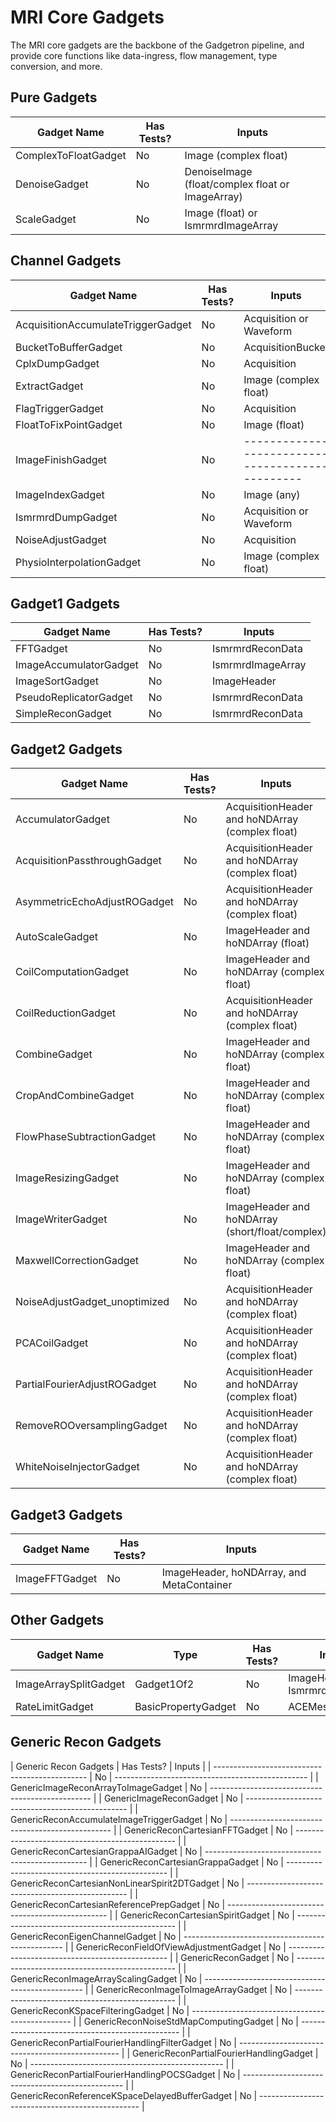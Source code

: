 # MRI Core Gadgets
The MRI core gadgets are the backbone of the Gadgetron pipeline, and provide core functions like data-ingress, flow management, type conversion, and more. 

## Pure Gadgets
| Gadget Name                         | Has Tests? | Inputs                                           |
| ----------------------------------- | ---------- | ------------------------------------------------ |
| ComplexToFloatGadget                | No         | Image (complex float)                            |
| DenoiseGadget                       | No         | DenoiseImage (float/complex float or ImageArray) |
| ScaleGadget                         | No         | Image (float) or IsmrmrdImageArray               |

## Channel Gadgets
| Gadget Name                         | Has Tests? | Inputs                                           |
| ----------------------------------- | ---------- | ------------------------------------------------ |
| AcquisitionAccumulateTriggerGadget  | No         | Acquisition or Waveform                          |
| BucketToBufferGadget                | No         | AcquisitionBucket                                |
| CplxDumpGadget                      | No         | Acquisition                                      |
| ExtractGadget                       | No         | Image (complex float)                            |
| FlagTriggerGadget                   | No         | Acquisition                                      |
| FloatToFixPointGadget               | No         | Image (float)                                    |
| ImageFinishGadget                   | No         | ------------------------------------------------ |
| ImageIndexGadget                    | No         | Image (any)                                      |
| IsmrmrdDumpGadget                   | No         | Acquisition or Waveform                          |
| NoiseAdjustGadget                   | No         | Acquisition                                      |
| PhysioInterpolationGadget           | No         | Image (complex float)                            |

## Gadget1 Gadgets
| Gadget Name                         | Has Tests? | Inputs                                           |
| ----------------------------------- | ---------- | ------------------------------------------------ |
| FFTGadget                           | No         | IsmrmrdReconData                                 |
| ImageAccumulatorGadget              | No         | IsmrmrdImageArray                                |
| ImageSortGadget                     | No         | ImageHeader                                      |
| PseudoReplicatorGadget              | No         | IsmrmrdReconData                                 |
| SimpleReconGadget                   | No         | IsmrmrdReconData                                 |

## Gadget2 Gadgets
| Gadget Name                         | Has Tests? | Inputs                                           |
| ----------------------------------- | ---------- | ------------------------------------------------ |
| AccumulatorGadget                   | No         | AcquisitionHeader and hoNDArray (complex float)  |
| AcquisitionPassthroughGadget        | No         | AcquisitionHeader and hoNDArray (complex float)  |
| AsymmetricEchoAdjustROGadget        | No         | AcquisitionHeader and hoNDArray (complex float)  |
| AutoScaleGadget                     | No         | ImageHeader and hoNDArray (float)                |
| CoilComputationGadget               | No         | ImageHeader and hoNDArray (complex float)        |
| CoilReductionGadget                 | No         | AcquisitionHeader and hoNDArray (complex float)  |
| CombineGadget                       | No         | ImageHeader and hoNDArray (complex float)        |
| CropAndCombineGadget                | No         | ImageHeader and hoNDArray (complex float)        |
| FlowPhaseSubtractionGadget          | No         | ImageHeader and hoNDArray (complex float)        |
| ImageResizingGadget                 | No         | ImageHeader and hoNDArray (complex float)        |
| ImageWriterGadget                   | No         | ImageHeader and hoNDArray (short/float/complex)  |
| MaxwellCorrectionGadget             | No         | ImageHeader and hoNDArray (complex float)        |
| NoiseAdjustGadget_unoptimized       | No         | AcquisitionHeader and hoNDArray (complex float)  |
| PCACoilGadget                       | No         | AcquisitionHeader and hoNDArray (complex float)  |
| PartialFourierAdjustROGadget        | No         | AcquisitionHeader and hoNDArray (complex float)  |
| RemoveROOversamplingGadget          | No         | AcquisitionHeader and hoNDArray (complex float)  |
| WhiteNoiseInjectorGadget            | No         | AcquisitionHeader and hoNDArray (complex float)  |

## Gadget3 Gadgets
| Gadget Name                         | Has Tests? | Inputs                                           |
| ----------------------------------- | ---------- | ------------------------------------------------ |
| ImageFFTGadget                      | No         | ImageHeader, hoNDArray, and MetaContainer        |

## Other Gadgets
| Gadget Name            | Type                | Has Tests? | Inputs                                           |
| ---------------------- | ------------------- | ---------- | ------------------------------------------------ |
| ImageArraySplitGadget  | Gadget1Of2          | No         | ImageHeader and IsmrmrdImageArray                |
| RateLimitGadget        | BasicPropertyGadget | No         | ACEMessageBlock                                  |

## Generic Recon Gadgets
| Generic Recon Gadgets                          | Has Tests? | Inputs                                           |
| ---------------------------------------------- | No         | ------------------------------------------------ |
| GenericImageReconArrayToImageGadget            | No         | ------------------------------------------------ |
| GenericImageReconGadget                        | No         | ------------------------------------------------ |
| GenericReconAccumulateImageTriggerGadget       | No         | ------------------------------------------------ |
| GenericReconCartesianFFTGadget                 | No         | ------------------------------------------------ |
| GenericReconCartesianGrappaAIGadget            | No         | ------------------------------------------------ |
| GenericReconCartesianGrappaGadget              | No         | ------------------------------------------------ |
| GenericReconCartesianNonLinearSpirit2DTGadget  | No         | ------------------------------------------------ |
| GenericReconCartesianReferencePrepGadget       | No         | ------------------------------------------------ |
| GenericReconCartesianSpiritGadget              | No         | ------------------------------------------------ |
| GenericReconEigenChannelGadget                 | No         | ------------------------------------------------ |
| GenericReconFieldOfViewAdjustmentGadget        | No         | ------------------------------------------------ |
| GenericReconGadget                             | No         | ------------------------------------------------ |
| GenericReconImageArrayScalingGadget            | No         | ------------------------------------------------ |
| GenericReconImageToImageArrayGadget            | No         | ------------------------------------------------ |
| GenericReconKSpaceFilteringGadget              | No         | ------------------------------------------------ |
| GenericReconNoiseStdMapComputingGadget         | No         | ------------------------------------------------ |
| GenericReconPartialFourierHandlingFilterGadget | No         | ------------------------------------------------ |
| GenericReconPartialFourierHandlingGadget       | No         | ------------------------------------------------ |
| GenericReconPartialFourierHandlingPOCSGadget   | No         | ------------------------------------------------ |
| GenericReconReferenceKSpaceDelayedBufferGadget | No         | ------------------------------------------------ |
